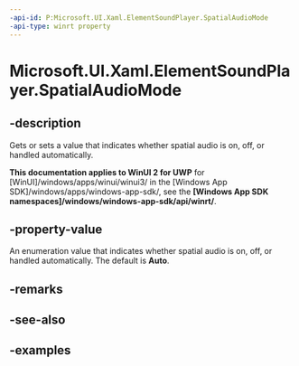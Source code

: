 ```yaml
---
-api-id: P:Microsoft.UI.Xaml.ElementSoundPlayer.SpatialAudioMode
-api-type: winrt property
---
```


<!-- Property syntax.
public ElementSpatialAudioMode SpatialAudioMode { get;  set; }
-->

# Microsoft.UI.Xaml.ElementSoundPlayer.SpatialAudioMode

## -description

Gets or sets a value that indicates whether spatial audio is on, off, or handled automatically.

**This documentation applies to WinUI 2 for UWP** for [WinUI]/windows/apps/winui/winui3/ in the [Windows App SDK]/windows/apps/windows-app-sdk/, see the **[Windows App SDK namespaces]/windows/windows-app-sdk/api/winrt/**.

## -property-value

An enumeration value that indicates whether spatial audio is on, off, or handled automatically. The default is **Auto**.

## -remarks

## -see-also

## -examples

